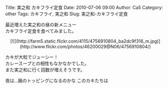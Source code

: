 Title: 実之和 カキフライ定食
Date: 2010-07-06 09:00
Author: Ca5
Category: other
Tags: カキフライ, 実之和
Slug: 実之和-カキフライ定食

最近増えた実之和の昼の新メニュー  
カキフライ定食を食べてみました。

<p>
<center>
[![](http://farm5.static.flickr.com/4115/4756910804_ba2dc9f316_m.jpg)](http://www.flickr.com/photos/46200029@N06/4756910804/)

</center>
  
カキが大粒でジューシー！  
カレースープとの相性もなかなかでした。  
また実之和に行く回数が増えそうです。

</p>
夜は…鍋のトッピングになるのかな  
このカキたちは
